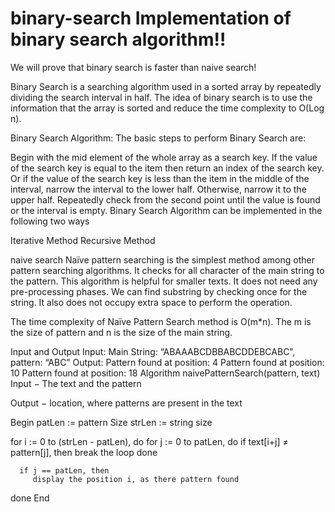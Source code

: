 # binary-search Implementation of binary search algorithm!!

 We will prove that binary search is faster than naive search!

Binary Search is a searching algorithm used in a sorted array by repeatedly dividing the search interval in half. The idea of binary search is to use the information that the array is sorted and reduce the time complexity to O(Log n). 

Binary Search Algorithm: The basic steps to perform Binary Search are:

Begin with the mid element of the whole array as a search key.
If the value of the search key is equal to the item then return an index of the search key.
Or if the value of the search key is less than the item in the middle of the interval, narrow the interval to the lower half.
Otherwise, narrow it to the upper half.
Repeatedly check from the second point until the value is found or the interval is empty.
Binary Search Algorithm can be implemented in the following two ways

Iterative Method
Recursive Method

naive search
Naïve pattern searching is the simplest method among other pattern searching algorithms. It checks for all character of the main string to the pattern. This algorithm is helpful for smaller texts. It does not need any pre-processing phases. We can find substring by checking once for the string. It also does not occupy extra space to perform the operation.

The time complexity of Naïve Pattern Search method is O(m*n). The m is the size of pattern and n is the size of the main string.

Input and Output
Input:
Main String: “ABAAABCDBBABCDDEBCABC”, pattern: “ABC”
Output:
Pattern found at position: 4
Pattern found at position: 10
Pattern found at position: 18
Algorithm
naivePatternSearch(pattern, text)
Input − The text and the pattern

Output − location, where patterns are present in the text

Begin
   patLen := pattern Size
   strLen := string size

   for i := 0 to (strLen - patLen), do
      for j := 0 to patLen, do
         if text[i+j] ≠ pattern[j], then
            break the loop
      done

      if j == patLen, then
         display the position i, as there pattern found
   done
End

